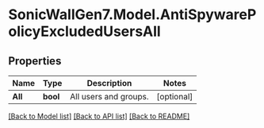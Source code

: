 # SonicWallGen7.Model.AntiSpywarePolicyExcludedUsersAll

## Properties

Name | Type | Description | Notes
------------ | ------------- | ------------- | -------------
**All** | **bool** | All users and groups. | [optional] 

[[Back to Model list]](../README.md#documentation-for-models) [[Back to API list]](../README.md#documentation-for-api-endpoints) [[Back to README]](../README.md)

